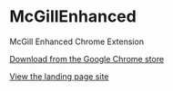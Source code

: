 # McGillEnhanced
McGill Enhanced Chrome Extension

<a href="https://chrome.google.com/webstore/detail/mcgill-enhanced/jlacaimkacnkhlcgapgakpklnibgfkde?hl=en">Download from the Google Chrome store</a>

<a href="http://demetrios-koziris.github.io/McGillEnhanced/">View the landing page site</a>
